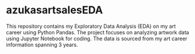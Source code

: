 # azukasartsalesEDA
This repository contains my Exploratory Data Analysis (EDA) on my art career using Python Pandas. The project focuses on analyzing artwork data using Jupyter Notebook for coding. The data is sourced from my art career information spanning 3 years.
